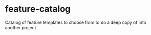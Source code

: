 # feature-catalog
Catalog of feature templates to choose from to do a deep copy of into another project.
